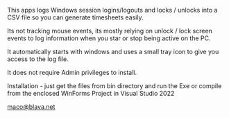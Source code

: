 This apps logs Windows session logins/logouts and locks / unlocks into a CSV file so you can generate timesheets easily.

Its not tracking mouse events, its mostly relying on unlock / lock screen events to log information when you star or stop being active on the PC.

It automatically starts with windows and uses a small tray icon to give you access to the log file.

It does not require Admin privileges to install.

Installation - just get the files from bin directory and run the Exe or compile from the enclosed WinForms Project in Visual Studio 2022

maco@blava.net
